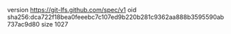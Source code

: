 version https://git-lfs.github.com/spec/v1
oid sha256:dca722f18bea0feeebc7c107ed9b220b281c9362aa888b3595590ab737ac9d80
size 1027
